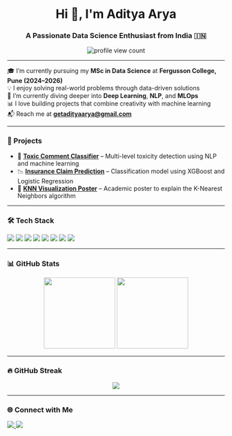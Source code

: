 <h1 align="center">Hi 👋, I'm Aditya Arya</h1>
<h3 align="center">A Passionate Data Science Enthusiast from India 🇮🇳</h3>

<p align="center">
  <img src="https://komarev.com/ghpvc/?username=getadityaarya&label=Profile%20views&color=0e75b6&style=flat" alt="profile view count"/>
</p>

---

🎓 I’m currently pursuing my **MSc in Data Science** at **Fergusson College, Pune (2024–2026)**  
💡 I enjoy solving real-world problems through data-driven solutions  
🌱 I’m currently diving deeper into **Deep Learning**, **NLP**, and **MLOps**  
📊 I love building projects that combine creativity with machine learning  
📬 Reach me at **getadityaarya@gmail.com**

---

### 🚀 Projects

- 🧠 [**Toxic Comment Classifier**](#) – Multi-level toxicity detection using NLP and machine learning  
- 📉 [**Insurance Claim Prediction**](#) – Classification model using XGBoost and Logistic Regression  
- 🎨 [**KNN Visualization Poster**](#) – Academic poster to explain the K-Nearest Neighbors algorithm

---

### 🛠️ Tech Stack

<p>
  <img src="https://img.shields.io/badge/Python-3776AB?style=for-the-badge&logo=python&logoColor=white"/>
  <img src="https://img.shields.io/badge/R-276DC3?style=for-the-badge&logo=r&logoColor=white"/>
  <img src="https://img.shields.io/badge/Scikit--Learn-F7931E?style=for-the-badge&logo=scikit-learn&logoColor=black"/>
  <img src="https://img.shields.io/badge/XGBoost-EC6C00?style=for-the-badge&logo=xgboost&logoColor=white"/>
  <img src="https://img.shields.io/badge/PostgreSQL-336791?style=for-the-badge&logo=postgresql&logoColor=white"/>
  <img src="https://img.shields.io/badge/JavaScript-F7DF1E?style=for-the-badge&logo=javascript&logoColor=black"/>
  <img src="https://img.shields.io/badge/React-20232A?style=for-the-badge&logo=react&logoColor=61DAFB"/>
  <img src="https://img.shields.io/badge/Node.js-339933?style=for-the-badge&logo=node.js&logoColor=white"/>
</p>

---

### 📊 GitHub Stats

<p align="center">
  <img src="https://github-readme-stats.vercel.app/api?username=getadityaarya&show_icons=true&theme=radical" height="165"/>
  <img src="https://github-readme-stats.vercel.app/api/top-langs/?username=getadityaarya&layout=compact&theme=radical" height="165"/>
</p>

---

### 🔥 GitHub Streak

<p align="center">
  <img src="https://github-readme-streak-stats.herokuapp.com/?user=getadityaarya&theme=radical"/>
</p>

---

### 🌐 Connect with Me

<p>
  <a href="mailto:getadityaarya@gmail.com">
    <img src="https://img.shields.io/badge/Gmail-D14836?style=for-the-badge&logo=gmail&logoColor=white"/>
  </a>
  <a href="https://www.linkedin.com/in/aditya-arya-1b710b1a6/" target="_blank">
    <img src="https://img.shields.io/badge/LinkedIn-0077B5?style=for-the-badge&logo=linkedin&logoColor=white"/>
  </a>
</p>
